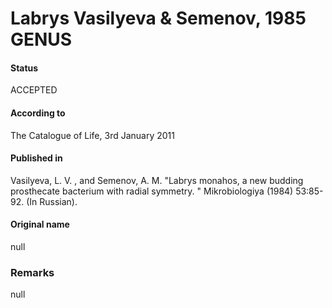 Labrys Vasilyeva & Semenov, 1985 GENUS
=======

#### Status
ACCEPTED

#### According to
The Catalogue of Life, 3rd January 2011

#### Published in
Vasilyeva, L. V. , and Semenov, A. M. "Labrys monahos, a new budding prosthecate bacterium with radial symmetry. " Mikrobiologiya (1984) 53:85-92. (In Russian).

#### Original name
null

### Remarks
null